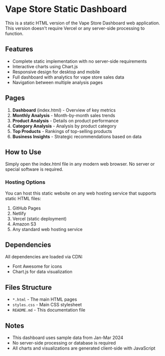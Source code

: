 # Vape Store Static Dashboard

This is a static HTML version of the Vape Store Dashboard web application. This version doesn't require Vercel or any server-side processing to function.

## Features

- Complete static implementation with no server-side requirements
- Interactive charts using Chart.js
- Responsive design for desktop and mobile
- Full dashboard with analytics for vape store sales data
- Navigation between multiple analysis pages

## Pages

1. **Dashboard** (index.html) - Overview of key metrics
2. **Monthly Analysis** - Month-by-month sales trends
3. **Product Analysis** - Details on product performance
4. **Category Analysis** - Analysis by product category
5. **Top Products** - Rankings of top-selling products
6. **Business Insights** - Strategic recommendations based on data

## How to Use

Simply open the index.html file in any modern web browser. No server or special software is required.

### Hosting Options

You can host this static website on any web hosting service that supports static HTML files:

1. GitHub Pages
2. Netlify
3. Vercel (static deployment)
4. Amazon S3
5. Any standard web hosting service

## Dependencies

All dependencies are loaded via CDN:

- Font Awesome for icons
- Chart.js for data visualization

## Files Structure

- `*.html` - The main HTML pages
- `styles.css` - Main CSS stylesheet
- `README.md` - This documentation file

## Notes

- This dashboard uses sample data from Jan-Mar 2024
- No server-side processing or database is required
- All charts and visualizations are generated client-side with JavaScript
